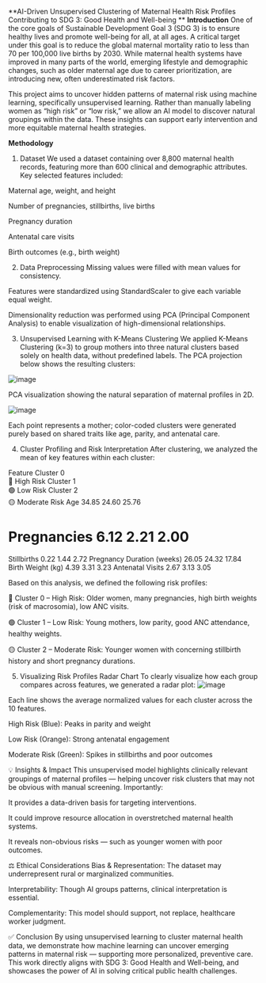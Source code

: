 **AI-Driven Unsupervised Clustering of Maternal Health Risk Profiles
Contributing to SDG 3: Good Health and Well-being
**
**Introduction**
One of the core goals of Sustainable Development Goal 3 (SDG 3) is to ensure healthy lives and promote well-being for all, at all ages. A critical target under this goal is to reduce the global maternal mortality ratio to less than 70 per 100,000 live births by 2030. While maternal health systems have improved in many parts of the world, emerging lifestyle and demographic changes, such as older maternal age due to career prioritization, are introducing new, often underestimated risk factors.

This project aims to uncover hidden patterns of maternal risk using machine learning, specifically unsupervised learning. Rather than manually labeling women as “high risk” or “low risk,” we allow an AI model to discover natural groupings within the data. These insights can support early intervention and more equitable maternal health strategies.

**Methodology**
 1. Dataset
We used a dataset containing over 8,800 maternal health records, featuring more than 600 clinical and demographic attributes. Key selected features included:

Maternal age, weight, and height

Number of pregnancies, stillbirths, live births

Pregnancy duration

Antenatal care visits

Birth outcomes (e.g., birth weight)

 2. Data Preprocessing
Missing values were filled with mean values for consistency.

Features were standardized using StandardScaler to give each variable equal weight.

Dimensionality reduction was performed using PCA (Principal Component Analysis) to enable visualization of high-dimensional relationships.

3. Unsupervised Learning with K-Means Clustering
We applied K-Means Clustering (k=3) to group mothers into three natural clusters based solely on health data, without predefined labels. The PCA projection below shows the resulting clusters:

![image](https://github.com/user-attachments/assets/0eb52ce9-6152-4f3d-a582-311509908d4e)

PCA visualization showing the natural separation of maternal profiles in 2D.

![image](https://github.com/user-attachments/assets/8177688d-4f01-4dfc-8227-1e4ac97b4015)

Each point represents a mother; color-coded clusters were generated purely based on shared traits like age, parity, and antenatal care.

 4. Cluster Profiling and Risk Interpretation
After clustering, we analyzed the mean of key features within each cluster:

Feature	Cluster 0<br>🔴 High Risk	Cluster 1<br>🟢 Low Risk	Cluster 2<br>🟡 Moderate Risk
Age	34.85	24.60	25.76
# Pregnancies	6.12	2.21	2.00
Stillbirths	0.22	1.44	2.72
Pregnancy Duration (weeks)	26.05	24.32	17.84
Birth Weight (kg)	4.39	3.31	3.23
Antenatal Visits	2.67	3.13	3.05

Based on this analysis, we defined the following risk profiles:

🔴 Cluster 0 – High Risk: Older women, many pregnancies, high birth weights (risk of macrosomia), low ANC visits.

🟢 Cluster 1 – Low Risk: Young mothers, low parity, good ANC attendance, healthy weights.

🟡 Cluster 2 – Moderate Risk: Younger women with concerning stillbirth history and short pregnancy durations.

 5. Visualizing Risk Profiles
 Radar Chart
To clearly visualize how each group compares across features, we generated a radar plot:
![image](https://github.com/user-attachments/assets/bf832f92-9981-4ce3-be43-da72f86f76df)


Each line shows the average normalized values for each cluster across the 10 features.

High Risk (Blue): Peaks in parity and weight

Low Risk (Orange): Strong antenatal engagement

Moderate Risk (Green): Spikes in stillbirths and poor outcomes

💡 Insights & Impact
This unsupervised model highlights clinically relevant groupings of maternal profiles — helping uncover risk clusters that may not be obvious with manual screening. Importantly:

It provides a data-driven basis for targeting interventions.

It could improve resource allocation in overstretched maternal health systems.

It reveals non-obvious risks — such as younger women with poor outcomes.

⚖️ Ethical Considerations
Bias & Representation: The dataset may underrepresent rural or marginalized communities.

Interpretability: Though AI groups patterns, clinical interpretation is essential.

Complementarity: This model should support, not replace, healthcare worker judgment.

✅ Conclusion
By using unsupervised learning to cluster maternal health data, we demonstrate how machine learning can uncover emerging patterns in maternal risk — supporting more personalized, preventive care. This work directly aligns with SDG 3: Good Health and Well-being, and showcases the power of AI in solving critical public health challenges.


